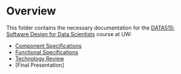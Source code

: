 # Overview
This folder contains the necessary documentation for the [DATA515: Software Design for Data Scientists](https://uwdata515.github.io/projects.html) course at UW:
- [Component Specifications](https://github.com/JoobeeJung/TLDW/blob/main/docs/Component_Specifications.md)
- [Functional Specifications](https://github.com/JoobeeJung/TLDW/blob/main/docs/FunctionalSpecification.md)
- [Technology Review](https://github.com/JoobeeJung/TLDW/blob/main/docs/Technology%20Reviews.pdf)
- [Final Presentation]
